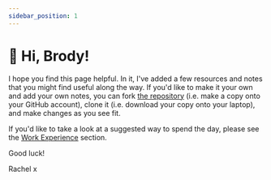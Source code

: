```yaml
---
sidebar_position: 1
---
```


# 👋 Hi, Brody!

I hope you find this page helpful. In it, I've added a few resources and notes that you might find useful along the way. If you'd like to make it your own and add your own notes, you can fork [the repository](https://github.com/kahboom/brodycademy) (i.e. make a copy onto your GitHub account), clone it (i.e. download your copy onto your laptop), and make changes as you see fit.

If you'd like to take a look at a suggested way to spend the day, please see the [Work Experience](./work-experience) section.

Good luck!

Rachel x


